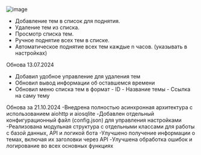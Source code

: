 ![image](https://github.com/user-attachments/assets/031b299d-1381-491d-96b4-e6d2b204f1ee)
- Добавление тем в список для поднятия.
- Удаление тем из списка.
- Просмотр списка тем.
- Ручное поднятие всех тем в списке.
- Автоматическое поднятие всех тем каждые n часов. (указывать в настройках)

Обнова 13.07.2024
- Добавил удобное управление для удаления тем
- Обновил вывод информации об оставшемся времени
- Обновил меню списка тем в формат - ID - Название темы - Ссылка на саму тему

Обнова за 21.10.2024
-Внедрена полностью асинхронная архитектура с использованием aiohttp и aiosqlite
-Добавлен отдельный конфигурационный файл (config.json) для управления настройками
-Реализована модульная структура с отдельными классами для работы с базой данных, API и логикой бота
-Улучшено получение информации о темах, включая их заголовки через API
-Улучшена обработка ошибок и логирование во всех основных функциях
